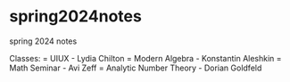 # spring2024notes
spring 2024 notes

Classes:
= UIUX - Lydia Chilton
= Modern Algebra - Konstantin Aleshkin
= Math Seminar - Avi Zeff
= Analytic Number Theory - Dorian Goldfeld
